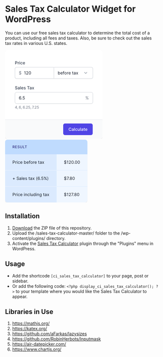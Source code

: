 # Sales Tax Calculator Widget for WordPress

You can use our free sales tax calculator to determine the total cost of a product, including all fees and taxes. Also, be sure to check out the sales tax rates in various U.S. states.

![Sales Tax Calculator Input Form](/assets/images/screenshot-1.png "Sales Tax Calculator Input Form")
![Sales Tax Calculator Calculation Results](/assets/images/screenshot-2.png "Sales Tax Calculator Calculation Results")

## Installation

1. [Download](https://github.com/pub-calculator-io/age-calculator/archive/refs/heads/master.zip) the ZIP file of this repository.
2. Upload the /sales-tax-calculator-master/ folder to the /wp-content/plugins/ directory.
3. Activate the [Sales Tax Calculator](https://www.calculator.io/sales-tax-calculator/ "Sales Tax Calculator Homepage") plugin through the "Plugins" menu in WordPress.

## Usage
* Add the shortcode `[ci_sales_tax_calculator]` to your page, post or sidebar.
* Or add the following code: `<?php display_ci_sales_tax_calculator(); ?>` to your template where you would like the Sales Tax Calculator to appear.

## Libraries in Use
1. https://mathjs.org/
2. https://katex.org/
3. https://github.com/aFarkas/lazysizes
4. https://github.com/RobinHerbots/Inputmask
5. https://air-datepicker.com/
6. https://www.chartjs.org/
